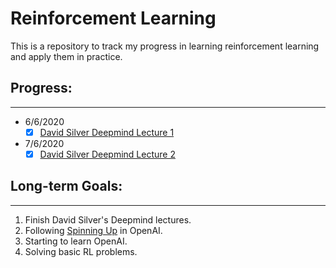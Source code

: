 # Reinforcement Learning 
This is a repository to track my progress in learning reinforcement learning and apply them in practice.

## Progress:
---
* 6/6/2020
    - [x] [David Silver Deepmind Lecture 1](https://youtu.be/2pWv7GOvuf0)
* 7/6/2020
    - [x] [David Silver Deepmind Lecture 2](https://youtu.be/lfHX2hHRMVQ)

## Long-term Goals:
---
1. Finish David Silver's Deepmind lectures.
2. Following [Spinning Up](https://spinningup.openai.com/en/latest/) in OpenAI.
3. Starting to learn OpenAI.
4. Solving basic RL problems.